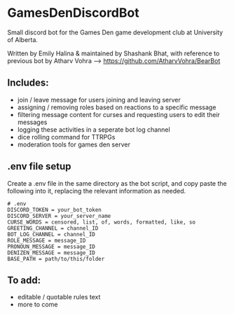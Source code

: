 # GamesDenDiscordBot
Small discord bot for the Games Den game development club at University of Alberta.

Written by Emily Halina & maintained by Shashank Bhat, with reference to previous bot by Atharv Vohra --> https://github.com/AtharvVohra/BearBot

## Includes:
- join / leave message for users joining and leaving server
- assigning / removing roles based on reactions to a specific message
- filtering message content for curses and requesting users to edit their messages
- logging these activities in a seperate bot log channel
- dice rolling command for TTRPGs
- moderation tools for games den server


## .env file setup
Create a .env file in the same directory as the bot script, and copy paste the following into it, replacing the relevant information as needed.

```
# .env
DISCORD_TOKEN = your_bot_token
DISCORD_SERVER = your_server_name
CURSE_WORDS = censored, list, of, words, formatted, like, so
GREETING_CHANNEL = channel_ID
BOT_LOG_CHANNEL = channel_ID
ROLE_MESSAGE = message_ID
PRONOUN_MESSAGE = message_ID
DENIZEN_MESSAGE = message_ID
BASE_PATH = path/to/this/folder
```

## To add:
- editable / quotable rules text
- more to come
